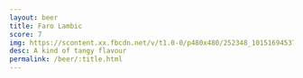 ```yaml
---
layout: beer
title: Faro Lambic
score: 7
img: https://scontent.xx.fbcdn.net/v/t1.0-0/p480x480/252348_10151694537033745_65345877_n.jpg?oh=b81dd186cfc772d5adf04d15919e36cd&oe=583CA0DA
desc: A kind of tangy flavour
permalink: /beer/:title.html
---
```

